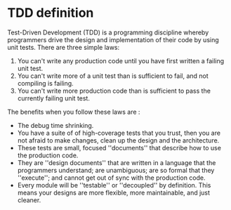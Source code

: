 # TDD definition

Test-Driven Development (TDD) is a programming discipline whereby programmers drive the design and implementation of their code by using unit tests. There are three simple laws:

1. You can't write any production code until you have first written a failing unit test.
2. You can't write more of a unit test than is sufficient to fail, and not compiling is failing.
3. You can't write more production code than is sufficient to pass the currently failing unit test.

The benefits when you follow these laws are :

* The debug time shrinking.
* You have a suite of of high-coverage tests that you trust, then you are not afraid to make changes, clean up the design and the architecture.
* These tests are small, focused ''documents'' that describe how to use the production code.
* They are ''design documents'' that are written in a language that the programmers understand; are unambiguous; are so formal that they ''execute''; and cannot get out of sync with the production code.
* Every module will be ''testable'' or ''decoupled'' by definition. This means your designs are more flexible, more maintainable, and just cleaner.



